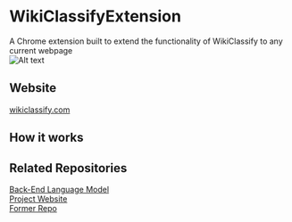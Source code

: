 # WikiClassifyExtension
A Chrome extension built to extend the functionality of WikiClassify to any current webpage<br>
![Alt text](https://github.com/lukewielgus/WikiExtension/blob/master/repo_external/example.PNG)
## Website
[wikiclassify.com](https://www.wikiclassify.com/)

## How it works


## Related Repositories
[Back-End Language Model](https://github.com/bfaure/WikiClassify2.0) <br>
[Project Website](https://github.com/waynesun95/WikiClassifySite) <br>
[Former Repo](https://github.com/nathankjer/WikiClassify)
